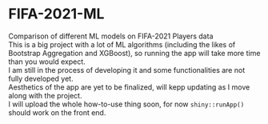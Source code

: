 # FIFA-2021-ML
Comparison of different ML models on FIFA-2021 Players data <br>
This is a big project with a lot of ML algorithms (including the likes of Bootstrap Aggregation and XGBoost), so running the app will take more time than you would expect. <br>
I am still in the process of developing it and some functionalities are not fully developed yet. <br>
Aesthetics of the app are yet to be finalized, will kepp updating as I move along with the project. <br>
I will upload the whole how-to-use thing soon, for now `shiny::runApp()` should work on the front end.
